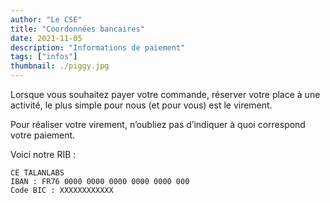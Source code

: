 ```yaml
---
author: "Le CSE"
title: "Coordonnées bancaires"
date: 2021-11-05
description: "Informations de paiement"
tags: ["infos"]
thumbnail: ./piggy.jpg
---
```


Lorsque vous souhaitez payer votre commande, réserver votre place à une activité, le plus simple pour nous (et pour vous) est le virement.

Pour réaliser votre virement, n’oubliez pas d’indiquer à quoi correspond votre paiement.

Voici notre RIB :

```
CE TALANLABS
IBAN : FR76 0000 0000 0000 0000 0000 000
Code BIC : XXXXXXXXXXXX
```
